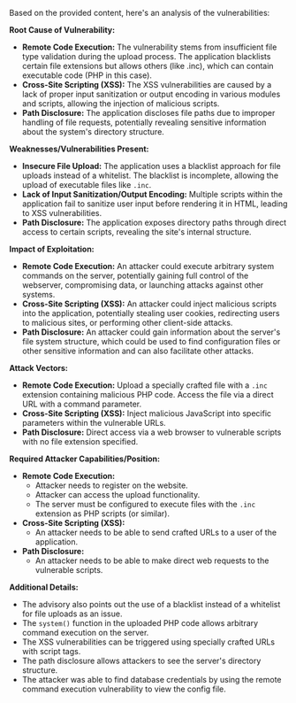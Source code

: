 Based on the provided content, here's an analysis of the vulnerabilities:

**Root Cause of Vulnerability:**

*   **Remote Code Execution:** The vulnerability stems from insufficient file type validation during the upload process. The application blacklists certain file extensions but allows others (like .inc), which can contain executable code (PHP in this case).
*   **Cross-Site Scripting (XSS):** The XSS vulnerabilities are caused by a lack of proper input sanitization or output encoding in various modules and scripts, allowing the injection of malicious scripts.
*   **Path Disclosure:** The application discloses file paths due to improper handling of file requests, potentially revealing sensitive information about the system's directory structure.

**Weaknesses/Vulnerabilities Present:**

*   **Insecure File Upload:** The application uses a blacklist approach for file uploads instead of a whitelist. The blacklist is incomplete, allowing the upload of executable files like `.inc`.
*   **Lack of Input Sanitization/Output Encoding:** Multiple scripts within the application fail to sanitize user input before rendering it in HTML, leading to XSS vulnerabilities.
*   **Path Disclosure:** The application exposes directory paths through direct access to certain scripts, revealing the site's internal structure.

**Impact of Exploitation:**

*   **Remote Code Execution:** An attacker could execute arbitrary system commands on the server, potentially gaining full control of the webserver, compromising data, or launching attacks against other systems.
*   **Cross-Site Scripting (XSS):** An attacker could inject malicious scripts into the application, potentially stealing user cookies, redirecting users to malicious sites, or performing other client-side attacks.
*   **Path Disclosure:** An attacker could gain information about the server's file system structure, which could be used to find configuration files or other sensitive information and can also facilitate other attacks.

**Attack Vectors:**

*   **Remote Code Execution:** Upload a specially crafted file with a `.inc` extension containing malicious PHP code. Access the file via a direct URL with a command parameter.
*  **Cross-Site Scripting (XSS):** Inject malicious JavaScript into specific parameters within the vulnerable URLs.
*   **Path Disclosure:** Direct access via a web browser to vulnerable scripts with no file extension specified.

**Required Attacker Capabilities/Position:**

*   **Remote Code Execution:**
    *   Attacker needs to register on the website.
    *   Attacker can access the upload functionality.
    *   The server must be configured to execute files with the `.inc` extension as PHP scripts (or similar).
*   **Cross-Site Scripting (XSS):**
    *   An attacker needs to be able to send crafted URLs to a user of the application.
*   **Path Disclosure:**
    *   An attacker needs to be able to make direct web requests to the vulnerable scripts.

**Additional Details:**

*   The advisory also points out the use of a blacklist instead of a whitelist for file uploads as an issue.
*   The `system()` function in the uploaded PHP code allows arbitrary command execution on the server.
*   The XSS vulnerabilities can be triggered using specially crafted URLs with script tags.
*   The path disclosure allows attackers to see the server's directory structure.
*   The attacker was able to find database credentials by using the remote command execution vulnerability to view the config file.